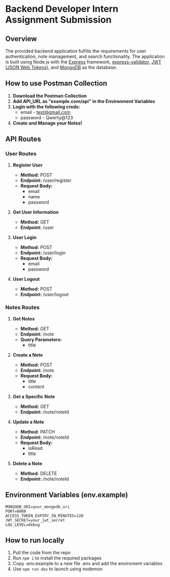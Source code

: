 # Backend Developer Intern Assignment Submission

## Overview

The provided backend application fulfills the requirements for user authentication, note management, and search functionality. The application is built using Node.js with the [Express](https://expressjs.com/) framework, [express-validator](https://express-validator.github.io/docs/), [JWT (JSON Web Tokens)](https://jwt.io/), and [MongoDB](https://www.mongodb.com/) as the database.

## How to use Postman Collection
1. **Download the Postman Collection**
2. **Add API_URL as "example.com/api" in the Environment Variables**
3. **Login with the following creds:**
    - email - test@gmail.com
    - password - Qwerty@123
4. **Create and Manage your Notes!**

## API Routes

### User Routes

1. **Register User**
   - **Method:** POST
   - **Endpoint:** /user/register
   - **Request Body:** 
     - email
     - name
     - password

2. **Get User Information**
   - **Method:** GET
   - **Endpoint:** /user

3. **User Login**
   - **Method:** POST
   - **Endpoint:** /user/login
   - **Request Body:** 
     - email
     - password

4. **User Logout**
   - **Method:** POST
   - **Endpoint:** /user/logout

### Notes Routes

1. **Get Notes**
   - **Method:** GET
   - **Endpoint:** /note
   - **Query Parameters:** 
     - title

2. **Create a Note**
   - **Method:** POST
   - **Endpoint:** /note
   - **Request Body:** 
     - title
     - content

3. **Get a Specific Note**
   - **Method:** GET
   - **Endpoint:** /note/noteId

4. **Update a Note**
   - **Method:** PATCH
   - **Endpoint:** /note/noteId
   - **Request Body:** 
     - isRead
     - title

5. **Delete a Note**
   - **Method:** DELETE
   - **Endpoint:** /note/noteId

## Environment Variables (env.example)

```env
MONGODB_URI=your_mongodb_uri
PORT=8080
ACCESS_TOKEN_EXPIRY_IN_MINUTES=120
JWT_SECRET=your_jwt_secret
LOG_LEVEL=debug
```

## How to run locally
1. Pull the code from the repo
2. Run `npm i` to install the required packages
3. Copy .env.example to a new file .env and add the enviroment variables
4. Use `npm run dev` to launch using nodemon